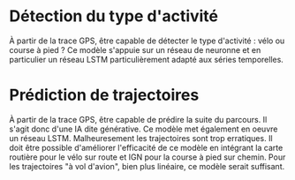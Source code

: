 # Détection du type d'activité

À partir de la trace GPS, être capable de détecter le type d'activité : vélo ou course à pied ? Ce modèle s'appuie sur un réseau de neuronne et en particulier un réseau LSTM particulièrement adapté aux séries temporelles.

# Prédiction de trajectoires

À partir de la trace GPS, être capable de prédire la suite du parcours. Il s'agit donc d'une IA dite générative. Ce modèle met également en oeuvre un réseau LSTM. Malheuresement les trajectoires sont trop erratiques. Il doit être possible d'améliorer l'efficacité de ce modèle en intégrant la carte routière pour le vélo sur route et IGN pour la course à pied sur chemin. Pour les trajectoires "à vol d'avion", bien plus linéaire, ce modèle serait suffisant.